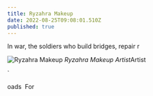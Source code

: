 ```yaml
---
title: Ryzahra Makeup
date: 2022-08-25T09:08:01.510Z
published: true
---
```

In war, the soldiers who build bridges, repair r

![Ryzahra Makeup](https://ryzahra-makeup.web.app/assets/assets/images/logo.png)
*Ryzahra Makeup Artist*Artist
﻿﻿
﻿

`

oads
﻿
For